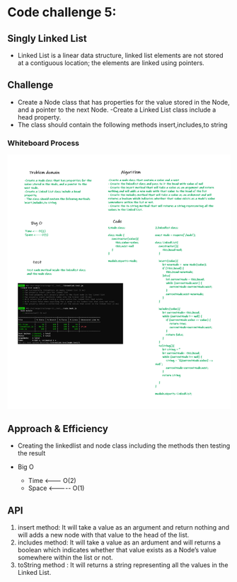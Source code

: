 # Code challenge 5:

## Singly Linked List
<!-- Short summary or background information -->
- Linked List is a linear data structure,  linked list elements are not stored at a contiguous location; the elements are linked using pointers.

## Challenge
<!-- Description of the challenge -->
- Create a Node class that has properties for the value stored in the Node, and a pointer to the next Node.
-Create a Linked List class include a head property.
- The class should contain the following methods
insert,includes,to string

### Whiteboard Process

![image](/images/linkedlist.png)

## Approach & Efficiency
<!-- What approach did you take? Why? What is the Big O space/time for this approach? -->
- Creating the linkedlist and node class including the methods then testing the result 

- Big O 
   - Time <--- O(2)
   - Space <----- O(1)

## API
<!-- Description of each method publicly available to your Linked List -->
1. insert method: It will take a value as an argument and return nothing and will adds a new node with that value to the head of the list.
2. includes method: It will take a value as an ardument and will returns a boolean which indicates whether that value exists as a Node’s value somewhere within the list or not.
3. toString method : It will returns a string representing all the values in the Linked List.
